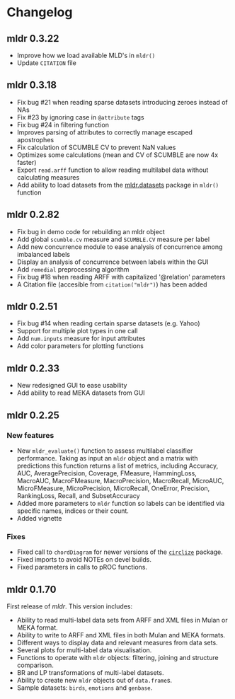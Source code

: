 # Changelog

## mldr 0.3.22

* Improve how we load available MLD's in `mldr()`
* Update `CITATION` file

## mldr 0.3.18

* Fix bug #21 when reading sparse datasets introducing zeroes instead of NAs 
* Fix #23 by ignoring case in `@attribute` tags
* Fix bug #24 in filtering function
* Improves parsing of attributes to correctly manage escaped apostrophes
* Fix calculation of SCUMBLE CV to prevent NaN values
* Optimizes some calculations (mean and CV of SCUMBLE are now 4x faster)
* Export `read.arff` function to allow reading multilabel data without calculating measures
* Add ability to load datasets from the [mldr.datasets](https://github.com/fcharte/mldr.datasets) package in `mldr()` function

## mldr 0.2.82

* Fix bug in demo code for rebuilding an mldr object
* Add global `scumble.cv` measure and `SCUMBLE.CV` measure per label
* Add new concurrence module to ease analysis of concurrence among imbalanced labels
* Display an analysis of concurrence between labels within the GUI
* Add `remedial` preprocessing algorithm
* Fix bug #18 when reading ARFF with capitalized '@relation' parameters
* A Citation file (accesible from `citation("mldr")`) has been added

## mldr 0.2.51

* Fix bug #14 when reading certain sparse datasets (e.g. Yahoo)
* Support for multiple plot types in one call
* Add `num.inputs` measure for input attributes
* Add color parameters for plotting functions

## mldr 0.2.33

* New redesigned GUI to ease usability
* Add ability to read MEKA datasets from GUI

## mldr 0.2.25

### New features

* New `mldr_evaluate()` function to assess multilabel classifier performance. Taking as input an `mldr` object and a matrix with predictions this function returns a list of metrics, including Accuracy, AUC, AveragePrecision, Coverage, FMeasure, HammingLoss, MacroAUC, MacroFMeasure, MacroPrecision, MacroRecall, MicroAUC, MicroFMeasure, MicroPrecision, MicroRecall, OneError, Precision, RankingLoss, Recall, and SubsetAccuracy
* Added more parameters to `mldr` function so labels can be identified via specific names,
indices or their count.
* Added vignette

### Fixes

* Fixed call to `chordDiagram` for newer versions of the [`circlize`](https://github.com/jokergoo/circlize) package.
* Fixed imports to avoid NOTEs on devel builds.
* Fixed parameters in calls to pROC functions.

## mldr 0.1.70

First release of *mldr*. This version includes:

* Ability to read multi-label data sets from ARFF and XML files in Mulan or MEKA format.
* Ability to write to ARFF and XML files in both Mulan and MEKA formats.
* Different ways to display data and relevant measures from data sets.
* Several plots for multi-label data visualisation.
* Functions to operate with `mldr` objects: filtering, joining and structure comparison.
* BR and LP transformations of multi-label datasets.
* Ability to create new `mldr` objects out of `data.frame`s.
* Sample datasets: `birds`, `emotions` and `genbase`.
